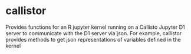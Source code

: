 # callistor
Provides functions for an R jupyter kernel running on a Callisto Jupyter D1 server to communicate with the D1 server via json. For example, callistor provides methods to get json representations of variables defined in the kernel